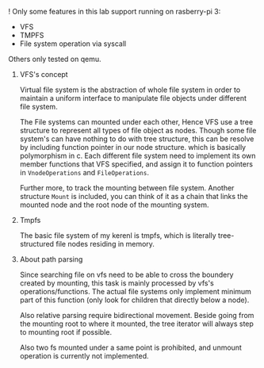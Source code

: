 ! Only some features in this lab support running on rasberry-pi 3:
- VFS
- TMPFS
- File system operation via syscall

Others only tested on qemu.

1. VFS's concept

    Virtual file system is the abstraction of whole file system in order to maintain a uniform interface to manipulate file objects under different file system.

    The File systems can mounted under each other, Hence VFS use a tree structure to represent all types of file object as nodes. Though some file system's can have nothing to do with tree structure, this can be resolve by including function pointer in our node structure. which is basically polymorphism in c. Each different file system need to implement its own member functions that VFS specified, and assign it to function pointers in `VnodeOperations` and `FileOperations`.

    Further more, to track the mounting between file system. Another structure `Mount` is included, you can think of it as a chain that links the mounted node and the root node of the mounting system.

2. Tmpfs

    The basic file system of my kerenl is tmpfs, which is literally tree-structured file nodes residing in memory.

3. About path parsing

    Since searching file on vfs need to be able to cross the boundery created by mounting, this task is mainly processed by vfs's operations/functions. The actual file systems only implement minimum part of this function (only look for children that directly below a node).

    Also relative parsing require bidirectional movement. Beside going from the mounting root to where it mounted, the tree iterator will always step to mounting root if possible.

    Also two fs mounted under a same point is prohibited, and unmount operation is currently not implemented.